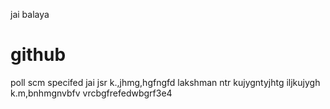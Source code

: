 jai balaya
# github
poll scm specifed
jai
jsr
k.,jhmg,hgfngfd
lakshman
ntr
kujygntyjhtg
iljkujygh
k.m,bnhmgnvbfv
vrcbgfrefedwbgrf3e4
